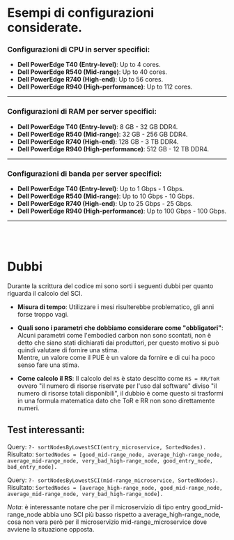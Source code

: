 
# Esempi di configurazioni considerate.
### **Configurazioni di CPU in server specifici**:

- **Dell PowerEdge T40 (Entry-level)**: Up to 4 cores.
- **Dell PowerEdge R540 (Mid-range)**: Up to 40 cores.
- **Dell PowerEdge R740 (High-end)**: Up to 56 cores.
- **Dell PowerEdge R940 (High-performance)**: Up to 112 cores.
---

### **Configurazioni di RAM per server specifici**:

- **Dell PowerEdge T40 (Entry-level)**: 8 GB - 32 GB DDR4.
- **Dell PowerEdge R540 (Mid-range)**: 32 GB - 256 GB DDR4.
- **Dell PowerEdge R740 (High-end)**: 128 GB - 3 TB DDR4.
- **Dell PowerEdge R940 (High-performance)**: 512 GB - 12 TB DDR4.
---

### **Configurazioni di banda per server specifici**:
- **Dell PowerEdge T40 (Entry-level)**: Up to 1 Gbps - 1 Gbps.
- **Dell PowerEdge R540 (Mid-range)**: Up to 10 Gbps - 10 Gbps.
- **Dell PowerEdge R740 (High-end)**: Up to 25 Gbps - 25 Gbps.
- **Dell PowerEdge R940 (High-performance)**: Up to 100 Gbps - 100 Gbps.
---
<br />
<br />

# Dubbi

Durante la scrittura del codice mi sono sorti i seguenti dubbi per quanto riguarda il calcolo del SCI.
- **Misura di tempo**: Utilizzare i mesi risulterebbe problematico, gli anni forse troppo vagi. 

- **Quali sono i parametri che dobbiamo considerare come "obbligatori"**: Alcuni parametri come l'embodied carbon non sono scontati, non è detto che siano stati dichiarati dai produttori, per questo  motivo si può quindi valutare di fornire una stima. <br />Mentre, un valore come il PUE è un valore da fornire e di cui ha poco senso fare una stima.

- **Come calcolo il RS**: Il calcolo del `RS` è stato descitto come `RS = RR/ToR` ovvero "il numero di risorse riservate per l'uso dal software" diviso "il numero di risorse totali disponibili", il dubbio è come questo si trasformi in una formula matematica dato che ToR e RR non sono direttamente numeri.

## Test interessanti:

Query: `?- sortNodesByLowestSCI(entry_microservice, SortedNodes).`   
Risultato: `SortedNodes = [good_mid-range_node, average_high-range_node, average_mid-range_node, very_bad_high-range_node, good_entry_node, bad_entry_node].`

Query:
`?- sortNodesByLowestSCI(mid-range_microservice, SortedNodes). `
<br />
Risultato:
`SortedNodes = [average_high-range_node, good_mid-range_node, average_mid-range_node, very_bad_high-range_node].`

_Nota_: è interessante notare che per il microservizio di tipo entry good_mid-range_node abbia uno SCI più basso rispetto a average_high-range_node, cosa non vera però per il microservizio mid-range_microservice dove avviene la situazione opposta.